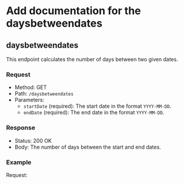 # Add documentation for the daysbetweendates
## daysbetweendates

This endpoint calculates the number of days between two given dates.

### Request

- Method: GET
- Path: `/daysbetweendates`
- Parameters:
    - `startDate` (required): The start date in the format `YYYY-MM-DD`.
    - `endDate` (required): The end date in the format `YYYY-MM-DD`.

### Response

- Status: 200 OK
- Body: The number of days between the start and end dates.

### Example

Request:
